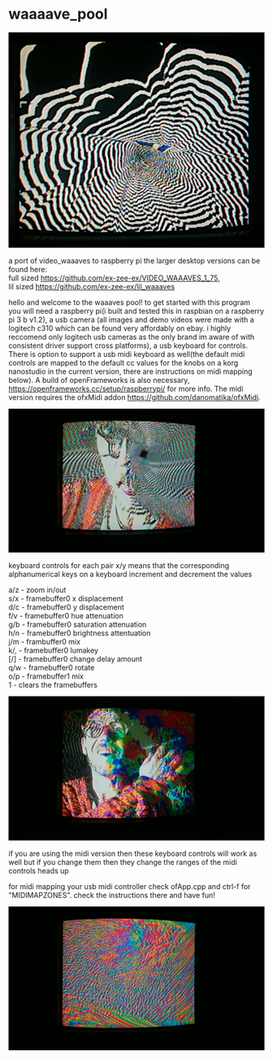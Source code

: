 # waaaave_pool

![Image description](https://github.com/ex-zee-ex/pictures/blob/master/waaavepool4.png)

a port of video_waaaves to raspberry pi
the larger desktop versions can be found here:  
full sized
https://github.com/ex-zee-ex/VIDEO_WAAAVES_1_75,  
lil sized
https://github.com/ex-zee-ex/lil_waaaves

hello and welcome to the waaaves pool!  to get started with this program you will need a raspberry pi(i built and tested this in raspbian on a raspberry pi 3 b v1.2), a usb camera (all images and demo videos were made with a logitech c310 which can be found very affordably on ebay.  i highly reccomend only logitech usb cameras as the only brand im aware of with consistent driver support cross platforms), a usb keyboard for controls.  There is option to support a usb midi keyboard as well(the default midi controls are mapped to the default cc values for the knobs on a korg nanostudio in the current version, there are instructions on midi mapping below).  A build of openFrameworks is also necessary, https://openframeworks.cc/setup/raspberrypi/ for more info.  The midi version requires the ofxMidi addon https://github.com/danomatika/ofxMidi.

![Image description](https://github.com/ex-zee-ex/pictures/blob/master/waaavepool3.png)

keyboard controls
for each pair x/y means that the corresponding alphanumerical keys on a keyboard increment and decrement the values

a/z - zoom in/out  
s/x - framebuffer0 x displacement  
d/c - framebuffer0 y displacement  
f/v - framebuffer0 hue attenuation  
g/b - framebuffer0 saturation attenuation  
h/n - framebuffer0 brightness attentuation  
j/m - frambuffer0 mix  
k/, - framebuffer0 lumakey  
[/] - framebuffer0 change delay amount  
q/w - framebuffer0 rotate  
o/p - framebuffer1 mix  
1   - clears the framebuffers  

![Image description](https://github.com/ex-zee-ex/pictures/blob/master/waaavepool2.png)


if you are using the midi version then these keyboard controls will work as well but if you change them then they change the ranges of the midi controls heads up

for midi mapping your usb midi controller check ofApp.cpp and ctrl-f for "MIDIMAPZONES".  check the instructions there and have fun!

![Image description](https://github.com/ex-zee-ex/pictures/blob/master/waaavepool1.png)

